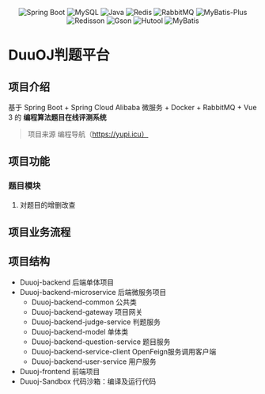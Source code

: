 <p align="center">
<a>
    <img src="https://img.shields.io/badge/Spring Boot-2.7.2-brightgreen.svg" alt="Spring Boot">
    <img src="https://img.shields.io/badge/MySQL-8.0.20-orange.svg" alt="MySQL">
    <img src="https://img.shields.io/badge/Java-1.8.0__371-blue.svg" alt="Java">
    <img src="https://img.shields.io/badge/Redis-5.0.14-red.svg" alt="Redis">
    <img src="https://img.shields.io/badge/RabbitMQ-3.9.11-orange.svg" alt="RabbitMQ">
    <img src="https://img.shields.io/badge/MyBatis--Plus-3.5.2-blue.svg" alt="MyBatis-Plus">
    <img src="https://img.shields.io/badge/Redisson-3.21.3-yellow.svg" alt="Redisson">
    <img src="https://img.shields.io/badge/Gson-3.9.1-blue.svg" alt="Gson">
    <img src="https://img.shields.io/badge/Hutool-5.8.8-green.svg" alt="Hutool">
    <img src="https://img.shields.io/badge/MyBatis-2.2.2-yellow.svg" alt="MyBatis">
</a>
</p>

#    DuuOJ判题平台

##  项目介绍

基于 Spring Boot + Spring Cloud Alibaba 微服务 + Docker + RabbitMQ + Vue 3 的 **编程算法题目在线评测系统** 

> 项目来源  编程导航（https://yupi.icu）

##  项目功能

###  题目模块

1. 对题目的增删改查

##   项目业务流程



## 项目结构

- Duuoj-backend  后端单体项目
- Duuoj-backend-microservice  后端微服务项目
  - Duuoj-backend-common 公共类
  - Duuoj-backend-gateway 项目网关
  - Duuoj-backend-judge-service 判题服务
  - Duuoj-backend-model  单体类
  - Duuoj-backend-question-service 题目服务
  - Duuoj-backend-service-client  OpenFeign服务调用客户端
  - Duuoj-backend-user-service 用户服务
- Duuoj-frontend  前端项目
- Duuoj-Sandbox 代码沙箱：编译及运行代码